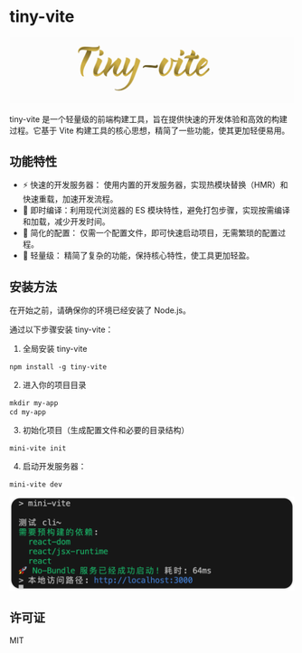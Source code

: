 # tiny-vite

<img src="./assets/logo.png" />

tiny-vite 是一个轻量级的前端构建工具，旨在提供快速的开发体验和高效的构建过程。它基于 Vite 构建工具的核心思想，精简了一些功能，使其更加轻便易用。

## 功能特性

- ⚡️ 快速的开发服务器： 使用内置的开发服务器，实现热模块替换（HMR）和快速重载，加速开发流程。
- 🚀 即时编译：利用现代浏览器的 ES 模块特性，避免打包步骤，实现按需编译和加载，减少开发时间。
- 📝 简化的配置： 仅需一个配置文件，即可快速启动项目，无需繁琐的配置过程。
- 🎉 轻量级： 精简了复杂的功能，保持核心特性，使工具更加轻盈。

## 安装方法

在开始之前，请确保你的环境已经安装了 Node.js。

通过以下步骤安装 tiny-vite：

1. 全局安装 tiny-vite

```shell
npm install -g tiny-vite
```

2. 进入你的项目目录

```shell
mkdir my-app
cd my-app
```

3. 初始化项目（生成配置文件和必要的目录结构）

```shell
mini-vite init
```

4. 启动开发服务器：

```shell
mini-vite dev
```

![](/assets/dev.png)


## 许可证

MIT
